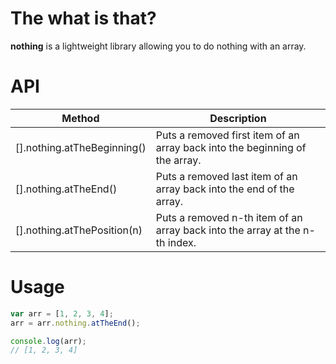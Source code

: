 # The what is that?

**nothing** is a lightweight library allowing you to do nothing with an array.

# API

| Method                          | Description          |
|---------------------------------|----------------------|
| [].nothing.atTheBeginning()     | Puts a removed first item of an array back into the beginning of the array. |
| [].nothing.atTheEnd()           | Puts a removed last item of an array back into the end of the array.        |
| [].nothing.atThePosition(n)     | Puts a removed n-th item of an array back into the array at the n-th index. |

# Usage

```javascript
var arr = [1, 2, 3, 4];
arr = arr.nothing.atTheEnd();

console.log(arr);
// [1, 2, 3, 4]
```
